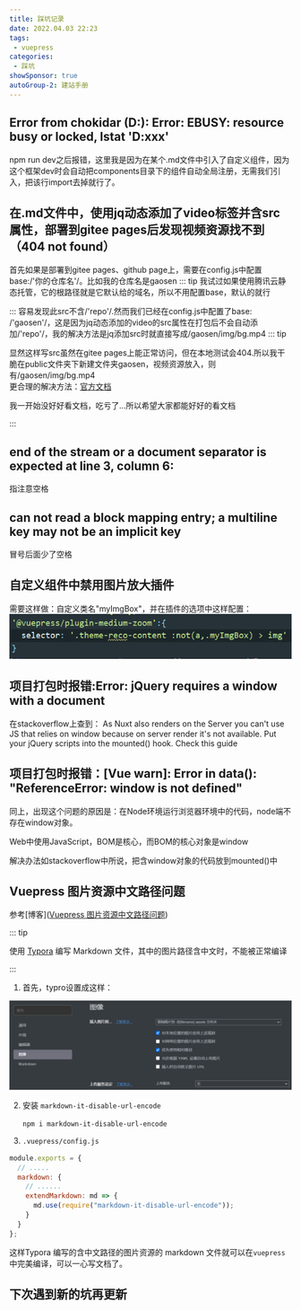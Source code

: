 ```yaml
---
title: 踩坑记录
date: 2022.04.03 22:23
tags: 
 - vuepress
categories: 
 - 踩坑
showSponsor: true
autoGroup-2: 建站手册
---
```

## Error from chokidar (D:\): Error: EBUSY: resource busy or locked, lstat 'D:xxx'

npm run dev之后报错，这里我是因为在某个.md文件中引入了自定义组件，因为这个框架dev时会自动把components目录下的组件自动全局注册，无需我们引入，把该行import去掉就行了。

## 在.md文件中，使用jq动态添加了video标签并含src属性，部署到gitee pages后发现视频资源找不到（404 not found）

首先如果是部署到gitee pages、github page上，需要在config.js中配置base:/'你的仓库名'/。比如我的仓库名是gaosen
::: tip	
我试过如果使用腾讯云静态托管，它的根路径就是它默认给的域名，所以不用配置base，默认的就行

:::
容易发现此src不含/'repo'/.然而我们已经在config.js中配置了base: /'gaosen'/，这是因为jq动态添加的video的src属性在打包后不会自动添加/'repo'/，我的解决方法是jq添加src时就直接写成/gaosen/img/bg.mp4
::: tip

显然这样写src虽然在gitee pages上能正常访问，但在本地测试会404.所以我干脆在public文件夹下新建文件夹gaosen，视频资源放入，则有/gaosen/img/bg.mp4
<br>
更合理的解决方法：[官方文档](https://vuepress.vuejs.org/zh/guide/assets.html#%E5%85%AC%E5%85%B1%E6%96%87%E4%BB%B6)

我一开始没好好看文档，吃亏了...所以希望大家都能好好的看文档

:::

## end of the stream or a document separator is expected at line 3, column 6:

指注意空格

## can not read a block mapping entry; a multiline key may not be an implicit key
冒号后面少了空格

## 自定义组件中禁用图片放大插件
需要这样做：自定义类名"myImgBox"，并在插件的选项中这样配置：![img_1.png](./img_1.png)

## 项目打包时报错:Error: jQuery requires a window with a document
在stackoverflow上查到：
As Nuxt also renders on the Server you can't use JS that relies on window because on server render it's not available.
Put your jQuery scripts into the mounted() hook. Check this guide  

## 项目打包时报错：[Vue warn]: Error in data(): "ReferenceError: window is not defined"

同上，出现这个问题的原因是：在Node环境运行浏览器环境中的代码，node端不存在window对象。  

Web中使用JavaScript，BOM是核心，而BOM的核心对象是window  

解决办法如stackoverflow中所说，把含window对象的代码放到mounted()中

## Vuepress 图片资源中文路径问题
参考[博客]([Vuepress 图片资源中文路径问题](https://segmentfault.com/a/1190000022275001))

::: tip

使用 [Typora](https://link.segmentfault.com/?enc=HJcBEGQavzeCLEyorJA4QA%3D%3D.mmarSRpO3oNjabIHOXBN%2FQ%3D%3D) 编写 Markdown 文件，其中的图片路径含中文时，不能被正常编译

:::

1. 首先，typro设置成这样：

![image-20220524175912591](./踩坑记录.assets/image-20220524175912591.png)

2. 安装 `markdown-it-disable-url-encode`

   <code>npm i markdown-it-disable-url-encode</code>

3. <code>.vuepress/config.js</code>

```js
module.exports = {
  // .....
  markdown: {
    // ......
    extendMarkdown: md => {
      md.use(require("markdown-it-disable-url-encode"));
    }
  }
};
```

这样Typora 编写的含中文路径的图片资源的 markdown 文件就可以在`vuepress`中完美编译，可以一心写文档了。



## 下次遇到新的坑再更新

